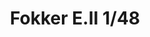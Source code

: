 ---
title: "Fokker E.II 1/48"
price: 1550.00 
desc: "WEEKEND EDITION, Fokker E.II 1/48, razmera: 1/48"
img_path: "/assets/img/8451.jpg"
brand: AMMO
available: true
special_offer: false
new: false
soon: false
cat: "Plasticne-Makete"
subcat: "PM-EDUARD"
subsubcat: ""
---